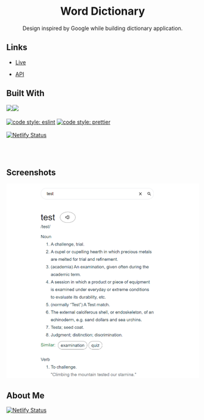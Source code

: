 <h1 align="center">Word Dictionary</h1>

<p align="center">Design inspired by Google while building dictionary application.</p>

## Links

- [Live](https://yk-word-dictionary.netlify.app/ 'Live View')

- [API]('https://dictionaryapi.dev/' 'Pokemon API')

## Built With

<img src="https://img.shields.io/badge/react%20-%2320232a.svg?&style=for-the-badge&logo=react&logoColor=%2361DAFB"/><img src="https://img.shields.io/badge/typescript%20-%23007ACC.svg?&style=for-the-badge&logo=typescript&logoColor=white"/>
<br/><br/>
[![code style: eslint](https://img.shields.io/badge/code_style-eslint-blue)](https://github.com/eslint/eslint)
[![code style: prettier](https://img.shields.io/badge/code_style-prettier-ff69b4.svg?style=flat-square)](https://github.com/prettier/prettier)
<br/><br/>
[![Netlify Status](https://api.netlify.com/api/v1/badges/6d758f59-15ac-4593-b3c6-1c21d4a25d4f/deploy-status)](https://app.netlify.com/sites/yk-word-dictionary/deploys)

<br/><br/>

## Screenshots
![Home Page](https://github.com/tanyongkuan/word-dictionary/blob/main/public/word-dictionary.png?raw=true)

## About Me

[![Netlify Status](https://img.shields.io/badge/LinkedIn-0077B5?style=for-the-badge&logo=linkedin&logoColor=white)](https://www.linkedin.com/in/tanyongkuan/)
